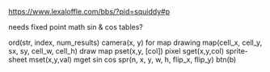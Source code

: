 https://www.lexaloffle.com/bbs/?pid=squiddy#p

needs fixed point math
sin & cos tables?

ord(str, index, num_results)
camera(x, y) for map drawing
map(cell_x, cell_y, sx, sy, cell_w, cell_h) draw map
pset(x,y, [col]) pixel
sget(x,y,col) sprite-sheet
mset(x,y,val) mget
sin cos
spr(n, x, y, w, h, flip_x, flip_y)
btn(b)

